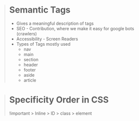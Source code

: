 > # Semantic Tags
>
> - Gives a meaningful description of tags
> - SEO - Contribution, where we make it easy for google bots (crawlers)
> - Accessibility - Screen Readers
> - Types of Tags mostly used
>   - nav
>   - main
>   - section
>   - header
>   - footer
>   - aside
>   - article

> # Specificity Order in CSS
>
> !important > Inline > ID > class > element
